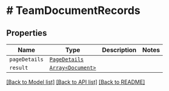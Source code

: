 # # TeamDocumentRecords



## Properties

Name | Type | Description | Notes
------------ | ------------- | ------------- | -------------
| `pageDetails` | [```PageDetails```](PageDetails.md) |   |  |
| `result` | [```Array<Document>```](Document.md) |   |  |

[[Back to Model list]](../README.md#models) [[Back to API list]](../README.md#api-endpoints) [[Back to README]](../README.md)
